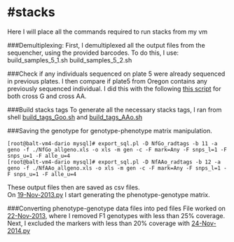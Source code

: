 #stacks
======
Here I will place all the commands required to run stacks from my vm

###Demultiplexing:
First, I demultiplexed all the output files from the sequencher, using the provided barcodes.
To do this, I use:
build_samples_5_1.sh
build_samples_5_2.sh

###Check if any individuals sequenced on plate 5 were already sequenced in previous plates. 
I then compare if plate5 from Oregon contains any previously sequenced individual. 
I did this with the following [this script](https://github.com/dvalenzano/Interactive-Sessions/blob/master/04-Sep-2013.py) for both cross G and cross AA.

###Build stacks tags
To generate all the necessary stacks tags, I ran from shell [build_tags_Goo.sh](https://github.com/dvalenzano/stacks/blob/master/build_tags_Goo.sh) and [build_tags_AAo.sh](https://github.com/dvalenzano/stacks/blob/master/build_tags_AAo.sh)

###Saving the genotype for genotype-phenotype matrix manipulation.
```
[root@balt-vm4-dario mysql]# export_sql.pl -D NfGo_radtags -b 11 -a geno -f ./NfGo_allgeno.xls -o xls -m gen -c -F mark=Any -F snps_l=1 -F snps_u=1 -F alle_u=4
[root@balt-vm4-dario mysql]# export_sql.pl -D NfAAo_radtags -b 12 -a geno -f ./NfAAo_allgeno.xls -o xls -m gen -c -F mark=Any -F snps_l=1 -F snps_u=1 -F alle_u=4
```
These output files then are saved as csv files.  
On [19-Nov-2013.py](https://github.com/dvalenzano/Interactive-Sessions/blob/master/19-Nov-2013.py) I start generating the phenotype-genotype matrix. 

###Converting phenotype-genotype data files into ped files
File worked on [22-Nov-2013](https://github.com/dvalenzano/Interactive-Sessions/blob/master/22-Nov-2013), where I removed F1 genotypes with less than 25% coverage.  
Next, I excluded the markers with less than 20% coverage with [24-Nov-2014.py](https://github.com/dvalenzano/Interactive-Sessions/blob/master/24-Nov-2013.py)




